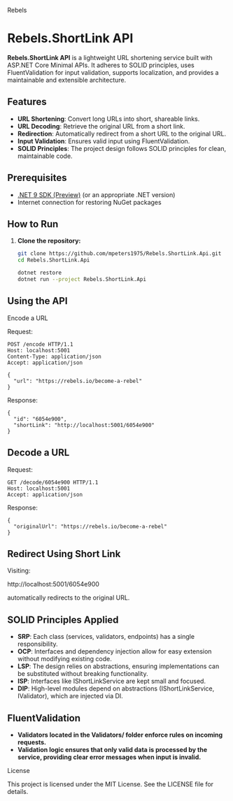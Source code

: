 Rebels

# Rebels.ShortLink API

**Rebels.ShortLink API** is a lightweight URL shortening service built with ASP.NET Core Minimal APIs. It adheres to SOLID principles, uses FluentValidation for input validation, supports localization, and provides a maintainable and extensible architecture.

## Features

- **URL Shortening**: Convert long URLs into short, shareable links.
- **URL Decoding**: Retrieve the original URL from a short link.
- **Redirection**: Automatically redirect from a short URL to the original URL.
- **Input Validation**: Ensures valid input using FluentValidation.
- **SOLID Principles**: The project design follows SOLID principles for clean, maintainable code.

## Prerequisites

- [.NET 9 SDK (Preview)](https://dotnet.microsoft.com/en-us/download/dotnet/9.0) (or an appropriate .NET version)
- Internet connection for restoring NuGet packages

## How to Run

1. **Clone the repository:**

   ```bash
   git clone https://github.com/mpeters1975/Rebels.ShortLink.Api.git
   cd Rebels.ShortLink.Api

   dotnet restore
   dotnet run --project Rebels.ShortLink.Api

## Using the API

Encode a URL

Request:
```
POST /encode HTTP/1.1
Host: localhost:5001
Content-Type: application/json
Accept: application/json

{
  "url": "https://rebels.io/become-a-rebel"
}
```
Response:
```
{
  "id": "6054e900",
  "shortLink": "http://localhost:5001/6054e900"
}
```
## Decode a URL

Request:
```
GET /decode/6054e900 HTTP/1.1
Host: localhost:5001
Accept: application/json
```
Response:
```
{
  "originalUrl": "https://rebels.io/become-a-rebel"
}
```
## Redirect Using Short Link

Visiting:

http://localhost:5001/6054e900

automatically redirects to the original URL.

## SOLID Principles Applied
- **SRP**: Each class (services, validators, endpoints) has a single responsibility.
- **OCP**: Interfaces and dependency injection allow for easy extension without modifying existing code.
- **LSP**: The design relies on abstractions, ensuring implementations can be substituted without breaking functionality.
- **ISP**: Interfaces like IShortLinkService are kept small and focused.
- **DIP**: High-level modules depend on abstractions (IShortLinkService, IValidator<T>), which are injected via DI.

## FluentValidation
- **Validators located in the Validators/ folder enforce rules on incoming requests.**
- **Validation logic ensures that only valid data is processed by the service, providing clear error messages when input is invalid.**

License

This project is licensed under the MIT License. See the LICENSE file for details.
